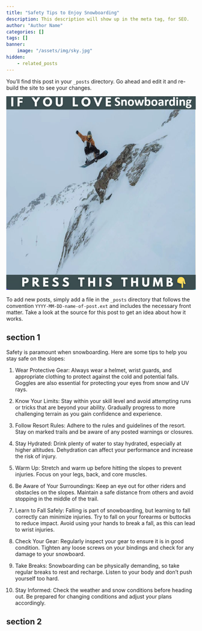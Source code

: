 ```yaml
---
title: "Safety Tips to Enjoy Snowboarding"
description: This description will show up in the meta tag, for SEO.
author: "Author Name"
categories: []
tags: []
banner:
    image: "/assets/img/sky.jpg"
hidden:
    - related_posts
---
```


You’ll find this post in your `_posts` directory. Go ahead and edit it and re-build the site to see your changes.

![Image here](/assets/img/snowboard-snow4.png)

To add new posts, simply add a file in the `_posts` directory that follows the convention `YYYY-MM-DD-name-of-post.ext` and includes the necessary front matter. Take a look at the source for this post to get an idea about how it works.

## section 1

Safety is paramount when snowboarding. Here are some tips to help you stay safe on the slopes:

1.	Wear Protective Gear: Always wear a helmet, wrist guards, and appropriate clothing to protect against the cold and potential falls. Goggles are also essential for protecting your eyes from snow and UV rays.

2.	Know Your Limits: Stay within your skill level and avoid attempting runs or tricks that are beyond your ability. Gradually progress to more challenging terrain as you gain confidence and experience.

3.	Follow Resort Rules: Adhere to the rules and guidelines of the resort. Stay on marked trails and be aware of any posted warnings or closures.

4.	Stay Hydrated: Drink plenty of water to stay hydrated, especially at higher altitudes. Dehydration can affect your performance and increase the risk of injury.

5.	Warm Up: Stretch and warm up before hitting the slopes to prevent injuries. Focus on your legs, back, and core muscles.

6.	Be Aware of Your Surroundings: Keep an eye out for other riders and obstacles on the slopes. Maintain a safe distance from others and avoid stopping in the middle of the trail.

7.	Learn to Fall Safely: Falling is part of snowboarding, but learning to fall correctly can minimize injuries. Try to fall on your forearms or buttocks to reduce impact. Avoid using your hands to break a fall, as this can lead to wrist injuries.

8.	Check Your Gear: Regularly inspect your gear to ensure it is in good condition. Tighten any loose screws on your bindings and check for any damage to your snowboard.

9.	Take Breaks: Snowboarding can be physically demanding, so take regular breaks to rest and recharge. Listen to your body and don’t push yourself too hard.

10.	Stay Informed: Check the weather and snow conditions before heading out. Be prepared for changing conditions and adjust your plans accordingly.



## section 2


```
